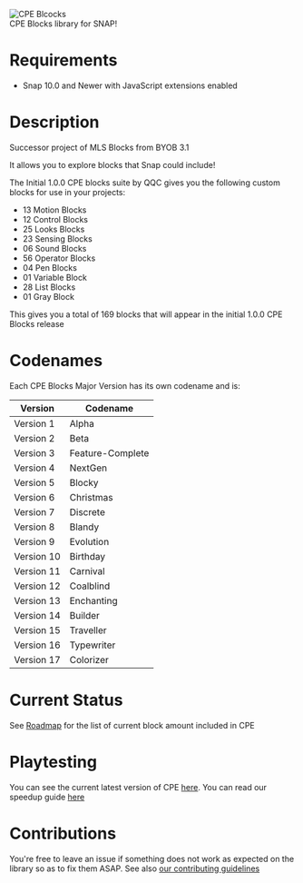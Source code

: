 ![CPE Blcocks](https://cdn.discordapp.com/attachments/501041384447410176/808378173174972436/CPE_Blocks_New_Logo.png) 
<br>
CPE Blocks library for SNAP!

# Requirements
- Snap 10.0 and Newer with JavaScript extensions enabled

# Description
Successor project of MLS Blocks from BYOB 3.1

It allows you to explore blocks that Snap could include!

The Initial 1.0.0 CPE blocks suite by QQC gives you the following custom blocks for use in your projects:
- 13 Motion Blocks
- 12 Control Blocks
- 25 Looks Blocks
- 23 Sensing Blocks
- 06 Sound Blocks
- 56 Operator Blocks
- 04 Pen Blocks
- 01 Variable Block
- 28 List Blocks
- 01 Gray Block

This gives you a total of 169 blocks that will appear in the initial 1.0.0 CPE Blocks release

# Codenames
Each CPE Blocks Major Version has its own codename and is:


|  Version   | Codename         |
|  -------   | --------         |
| Version 1  | Alpha            |
| Version 2  | Beta             |
| Version 3  | Feature-Complete |
| Version 4  | NextGen          |
| Version 5  | Blocky           |
| Version 6  | Christmas        |
| Version 7  | Discrete         |
| Version 8  | Blandy           |
| Version 9  | Evolution        |
| Version 10 | Birthday         |
| Version 11 | Carnival         |
| Version 12 | Coalblind        |
| Version 13 | Enchanting       |
| Version 14 | Builder          |
| Version 15 | Traveller        |
| Version 16 | Typewriter       |
| Version 17 | Colorizer        |

# Current Status
See [Roadmap](Roadmap.md) for the list of current block amount included in CPE

# Playtesting
You can see the current latest version of CPE [here](https://snap.berkeley.edu/snap/snap.html#present:Username=hm100&ProjectName=CPE%20Blocks). You can read our speedup guide [here](Speedup.md)

# Contributions
You're free to leave an issue if something does not work as expected on the library so as to fix them ASAP. See also [our contributing guidelines](CONTRIBUTING.md)
